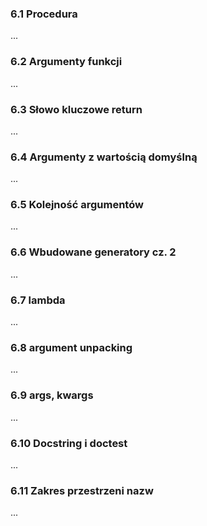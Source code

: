 ### 6.1 Procedura
...

### 6.2 Argumenty funkcji
...

### 6.3 Słowo kluczowe return
...

### 6.4 Argumenty z wartością domyślną
...

### 6.5 Kolejność argumentów
...

### 6.6 Wbudowane generatory cz. 2
...

### 6.7 lambda
...

### 6.8 argument unpacking
...

### 6.9 args, kwargs
...

### 6.10 Docstring i doctest
...

### 6.11 Zakres przestrzeni nazw
...

